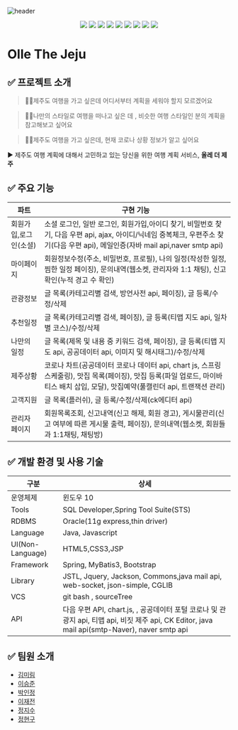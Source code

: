 

![header](https://capsule-render.vercel.app/api?height=400&text=Olle%20The%20Jeju&desc=Plan%20Your%20Travel%20with%20Us!&fontColor=FFFFFF)

<p align="center">
<img src="https://img.shields.io/badge/JAVA-007396?style=for-the-badge&logo=java&logoColor=white"/>
<img src="https://img.shields.io/badge/html-E34F26?style=for-the-badge&logo=html5&logoColor=white">
 <img src="https://img.shields.io/badge/css-1572B6?style=for-the-badge&logo=css3&logoColor=white">
  <img src="https://img.shields.io/badge/javascript-F7DF1E?style=for-the-badge&logo=javascript&logoColor=black">
  <img src="https://img.shields.io/badge/jquery-0769AD?style=for-the-badge&logo=jquery&logoColor=white"/>
<img src="https://img.shields.io/badge/Spring-6DB33F?style=for-the-badge&logo=Spring&logoColor=white"/>
<img src="https://img.shields.io/badge/oracle-F80000?style=for-the-badge&logo=oracle&logoColor=white"/>
<img src="https://img.shields.io/badge/maven-C71A36?style=for-the-badge&logo=Apache Maven&logoColor=white"/>
<img src="https://img.shields.io/badge/apache tomcat-F8DC75?style=for-the-badge&logo=apachetomcat&logoColor=white"/>
</p>

# Olle The Jeju

##  ✅ 프로젝트 소개

<p><blockquote> 🙋‍♂️제주도 여행을 가고 싶은데 어디서부터 계획을 세워야 할지 모르겠어요</blockquote></p>
<p><blockquote> 🙋‍♂️나만의 스타일로 여행을 떠나고 싶은 데 , 비슷한 여행 스타일인 분의 계획을 참고해보고 싶어요</blockquote></p>
<p><blockquote> 🙋‍♂️제주도 여행을 가고 싶은데, 현재 코로나 상황 정보가 알고 싶어요</blockquote></p>
<p>▶ 제주도 여행 계획에 대해서 고민하고 있는 당신을 위한 여행 계획 서비스, <strong>올레 더 제주</strong></p>

## ✅ 주요 기능

|파트|구현 기능
|--|--|
|회원가입,로그인(소셜)|소셜 로그인, 일반 로그인, 회원가입,아이디 찾기, 비밀번호 찾기,  다음 우편 api, ajax, 아이디/닉네임 중복체크, 우편주소 찾기(다음 우편 api), 메일인증(자바 mail  api,naver smtp api)
|마이페이지|회원정보수정(주소, 비밀번호, 프로필), 나의 일정(작성한 일정, 찜한 일정 페이징), 문의내역(웹소켓, 관리자와 1:1 채팅), 신고확인(누적 경고 수 확인)
|관광정보|글 목록(카테고리별 검색, 방언사전 api, 페이징), 글 등록/수정/삭제
|추천일정|글 목록(카테고리별 검색, 페이징), 글 등록(티맵 지도 api, 일차별 코스)/수정/삭제
|나만의 일정|글 목록(제목 및 내용 중 키워드 검색, 페이징), 글 등록(티맵 지도 api, 공공데이터 api, 이미지 및 해시태그)/수정/삭제
|제주상황|코로나 차트(공공데이터 코로나 데이터 api, chart js, 스프링 스케줄링), 맛집 목록(페이징), 맛집 등록(파일 업로드, 마이바티스 배치 삽입, 모달), 맛집예약(풀캘린더 api, 트랜잭션 관리)
|고객지원|글 목록(플러쉬), 글 등록/수정/삭제(ck에디터 api)
|관리자 페이지|회원목록조회, 신고내역(신고 해제, 회원 경고), 게시물관리(신고 여부에 따른 게시물 출력, 페이징), 문의내역(웹소켓, 회원들과 1:1채팅, 채팅방)

## ✅ 개발 환경 및 사용 기술

|구분|상세
|--|--
|운영체제|윈도우 10
|Tools|SQL Developer,Spring Tool Suite(STS)
|RDBMS|Oracle(11g express,thin driver)
|Language|Java, Javascript
|UI(Non-Language)|HTML5,CSS3,JSP
|Framework|Spring, MyBatis3, Bootstrap
|Library|JSTL, Jquery, Jackson, Commons,java mail api, web-socket, json-simple, CGLIB
|VCS|git bash , sourceTree
|API|다음 우편 API, chart.js, , 공공데이터 포털 코로나 및 관광지 api, 티맵 api, 비짓 제주 api, CK Editor, java mail api(smtp-Naver), naver smtp api

##  ✅ 팀원 소개
- [김미림](https://github.com/olleTheJeju)
- [이승준](https://github.com/sseungjjune)
- [박인정](https://github.com/InJungPark)
- [이재전](https://github.com/bojjlee)
- [정지수](https://github.com/hy6219)
- [정현구](https://github.com/qwwertt1)
